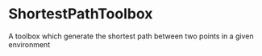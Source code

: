 # ShortestPathToolbox
A toolbox which generate the shortest path between two points in a given environment
